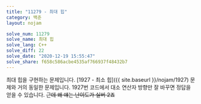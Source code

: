 ```yaml
---
title: "11279 - 최대 힙"
category: 백준
layout: nojam

solve_num: 11279
solve_name: 최대 힙
solve_lang: C++
solve_diff: 22
solve_date: "2020-12-19 15:55:47"
solve_share: f658c586acbe4535af766937f48432b7
---
```


최대 힙을 구현하는 문제입니다. [1927 - 최소 힙]({{ site.baseurl }}/nojam/1927) 문제와 거의 동일한 문제입니다. 1927번 코드에서 대소 연산자 방향만 잘 바꾸면 정답을 얻을 수 있습니다. ~~근데 왜 얘는 난이도가 실버 2죠~~
